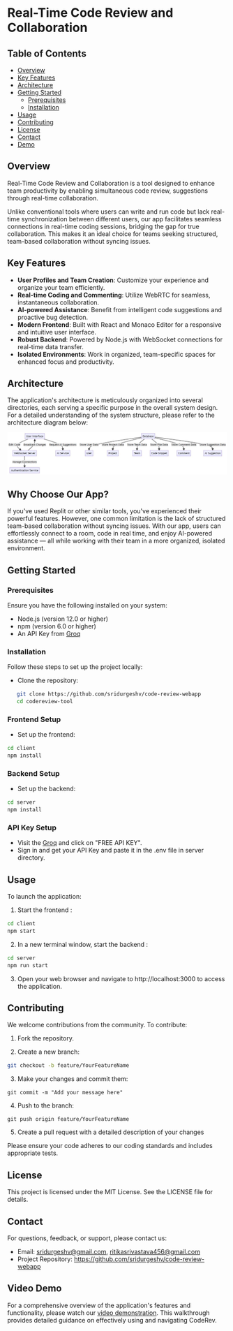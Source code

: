 # Real-Time Code Review and Collaboration

## Table of Contents

- [Overview](#overview)
- [Key Features](#key-features)
- [Architecture](#architecture)
- [Getting Started](#getting-started)
  - [Prerequisites](#prerequisites)
  - [Installation](#installation)
- [Usage](#usage)
- [Contributing](#contributing)
- [License](#license)
- [Contact](#contact)
- [Demo](#demo)

## Overview

Real-Time Code Review and Collaboration is a tool designed to enhance team productivity by enabling simultaneous code review, suggestions through real-time collaboration.

Unlike conventional tools where users can write and run code but lack real-time synchronization between different users, our app facilitates seamless connections in real-time coding sessions, bridging the gap for true collaboration. This makes it an ideal choice for teams seeking structured, team-based collaboration without syncing issues.

## Key Features

- **User Profiles and Team Creation**: Customize your experience and organize your team efficiently.
- **Real-time Coding and Commenting**: Utilize WebRTC for seamless, instantaneous collaboration.
- **AI-powered Assistance**: Benefit from intelligent code suggestions and proactive bug detection.
- **Modern Frontend**: Built with React and Monaco Editor for a responsive and intuitive user interface.
- **Robust Backend**: Powered by Node.js with WebSocket connections for real-time data transfer.
- **Isolated Environments**: Work in organized, team-specific spaces for enhanced focus and productivity.

## Architecture

The application's architecture is meticulously organized into several directories, each serving a specific purpose in the overall system design. For a detailed understanding of the system structure, please refer to the architecture diagram below:

![Architecture Diagram](https://github.com/sridurgeshv/code-review-webapp/blob/main/arch.JPG)


## Why Choose Our App?

If you've used Replit or other similar tools, you've experienced their powerful features. However, one common limitation is the lack of structured team-based collaboration without syncing issues. With our app, users can effortlessly connect to a room, code in real time, and enjoy AI-powered assistance — all while working with their team in a more organized, isolated environment.

## Getting Started

### Prerequisites

Ensure you have the following installed on your system:
- Node.js (version 12.0 or higher)
- npm (version 6.0 or higher)
- An API Key from [Groq]()

### Installation

Follow these steps to set up the project locally:

- Clone the repository:
```bash
   git clone https://github.com/sridurgeshv/code-review-webapp
   cd codereview-tool
```

### Frontend Setup

- Set up the frontend:
```bash
cd client
npm install
```

### Backend Setup

- Set up the backend:
```bash
cd server
npm install
```

### API Key Setup

- Visit the [Groq](https://groq.com/) and click on "FREE API KEY".
- Sign in and get your API Key and paste it in the .env file in server directory.

## Usage

To launch the application:

1. Start the frontend :
```bash
cd client
npm start
```

2. In a new terminal window, start the backend :
```bash
cd server
npm run start
```

3. Open your web browser and navigate to http://localhost:3000 to access the application.

## Contributing

We welcome contributions from the community. To contribute:

1. Fork the repository.

2. Create a new branch:
```bash
git checkout -b feature/YourFeatureName
```

3. Make your changes and commit them:
```
git commit -m "Add your message here"
```

4. Push to the branch:
```
git push origin feature/YourFeatureName
```

5. Create a pull request with a detailed description of your changes

Please ensure your code adheres to our coding standards and includes appropriate tests.

## License

This project is licensed under the MIT License. See the LICENSE file for details.

## Contact

For questions, feedback, or support, please contact us:

- Email: sridurgeshv@gmail.com, ritikasrivastava456@gmail.com
- Project Repository: https://github.com/sridurgeshv/code-review-webapp

## Video Demo
For a comprehensive overview of the application's features and functionality, please watch our [video demonstration](https://youtu.be/yPwKMofsTlY). This walkthrough provides detailed guidance on effectively using and navigating CodeRev.